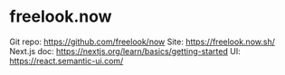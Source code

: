 # freelook.now

Git repo: https://github.com/freelook/now
Site: https://freelook.now.sh/
Next.js doc: https://nextjs.org/learn/basics/getting-started
UI: https://react.semantic-ui.com/
